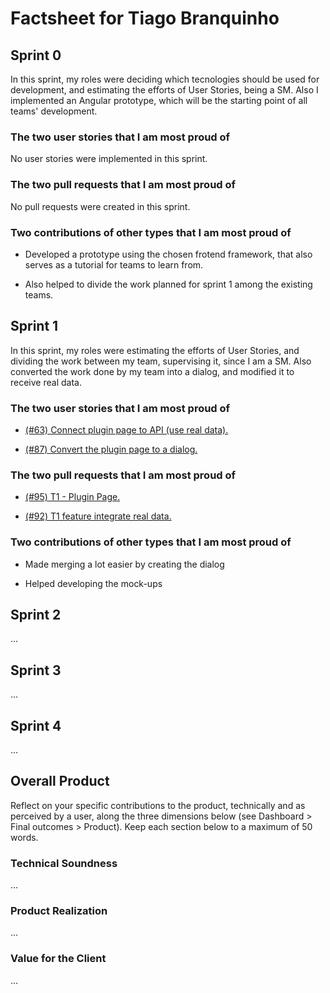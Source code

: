 # Factsheet for Tiago Branquinho

## Sprint 0

In this sprint, my roles were deciding which tecnologies should be used for development, and estimating the efforts of User Stories, being a SM. Also I implemented an Angular prototype, which will be the starting point of all teams' development.

### The two user stories that I am most proud of

No user stories were implemented in this sprint.

### The two pull requests that I am most proud of

No pull requests were created in this sprint.

### Two contributions of other types that I am most proud of

- Developed a prototype using the chosen frotend framework, that also serves as a tutorial for teams to learn from.

- Also helped to divide the work planned for sprint 1 among the existing teams.

## Sprint 1

In this sprint, my roles were estimating the efforts of User Stories, and dividing the work between my team, supervising it, since I am a SM. Also converted the work done by my team into a dialog, and modified it to receive real data.

### The two user stories that I am most proud of

- [(#63) Connect plugin page to API (use real data).](https://github.com/FEUP-MEIC-DS-2023-1MEIC08/VAXPRED/issues63)

- [(#87) Convert the plugin page to a dialog.](https://github.com/FEUP-MEIC-DS-2023-1MEIC08/VAXPRED/issues/87)

### The two pull requests that I am most proud of

- [(#95) T1 - Plugin Page.](https://github.com/FEUP-MEIC-DS-2023-1MEIC08/VAXPRED/pull/95)

- [(#92) T1 feature integrate real data.](https://github.com/FEUP-MEIC-DS-2023-1MEIC08/VAXPRED/pull/92)

### Two contributions of other types that I am most proud of

- Made merging a lot easier by creating the dialog

- Helped developing the mock-ups

## Sprint 2

...


## Sprint 3

...


## Sprint 4

...


## Overall Product

Reflect on your specific contributions to the product, technically and as perceived by a user, along the three dimensions below (see Dashboard > Final outcomes > Product). Keep each section below to a maximum of 50 words.


### Technical Soundness

...


### Product Realization

...


### Value for the Client

...
